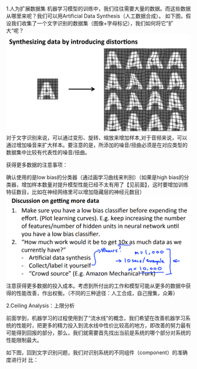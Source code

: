 1.人为扩展数据集
机器学习模型的训练中，我们往往需要大量的数据。而这些数据从哪里来呢？我们可以用Artificial Data Synthesis（人工数据合成）。
如下图，假设我们收集了一个文字识别的数据集（图像+字母标记），我们如何将它”扩大“呢？
![](/机器学习/images/113.PNG)
对于文字识别来说，可以通过变形、旋转、缩放来增加样本,对于音频来说，可以通过增加噪音来扩大样本。要注意的是，所添加的噪音/扭曲必须是在对应类型的数据集中比较有代表性的噪音/扭曲。

获得更多数据的注意事项：

确认使用的是low bias的分类器（通过画学习曲线来判别）（如果是high bias的分类器，增加样本数量对提升模型性能已经不太有用了【见前面】，这时要增加训练特征数目，比如在神经网络里可以增加隐藏层的神经元数目）
![](/机器学习/images/114.PNG)
注意获得更多数据的投入成本。考虑到所付出的工作和模型可能从更多的数据中获得的性能改善，作出权衡。（不同的三种途径：人工合成，自己搜集，众筹）

2.Ceiling Analysis：上限分析

前面学到，机器学习的过程使用到了“流水线"的概念，我们希望在改善机器学习系统的性能时，把更多的精力投入到流水线中性价比较高的地方，即改善的努力最有可能得到回报的部分，那么，我们就需要首先找出当前是系统的哪个部分对系统的性能限制最大。

如下图，回到文字识别问题，我们对识别系统的不同组件（component）的准确度进行对
比：